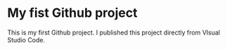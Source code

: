 # My fist Github project
This is my first Github project. I published this project directly from VIsual Studio Code. 